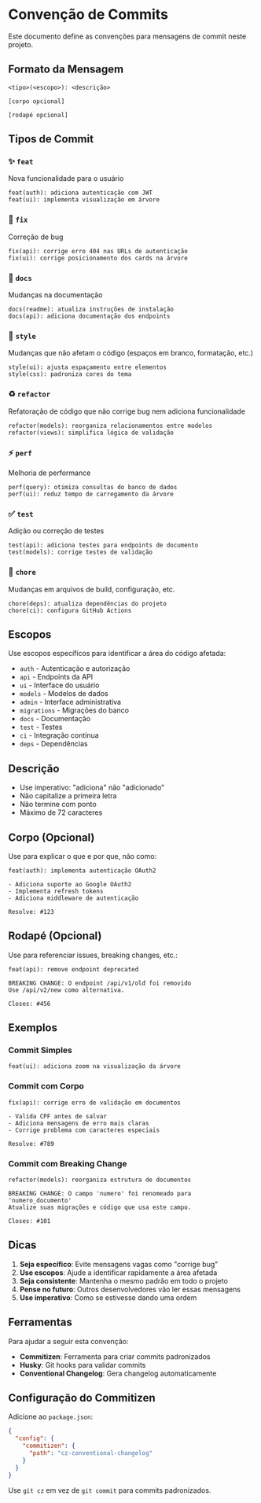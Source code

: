 # Convenção de Commits

Este documento define as convenções para mensagens de commit neste projeto.

## Formato da Mensagem

```
<tipo>(<escopo>): <descrição>

[corpo opcional]

[rodapé opcional]
```

## Tipos de Commit

### ✨ `feat`
Nova funcionalidade para o usuário
```
feat(auth): adiciona autenticação com JWT
feat(ui): implementa visualização em árvore
```

### 🐛 `fix`
Correção de bug
```
fix(api): corrige erro 404 nas URLs de autenticação
fix(ui): corrige posicionamento dos cards na árvore
```

### 📝 `docs`
Mudanças na documentação
```
docs(readme): atualiza instruções de instalação
docs(api): adiciona documentação dos endpoints
```

### 🎨 `style`
Mudanças que não afetam o código (espaços em branco, formatação, etc.)
```
style(ui): ajusta espaçamento entre elementos
style(css): padroniza cores do tema
```

### ♻️ `refactor`
Refatoração de código que não corrige bug nem adiciona funcionalidade
```
refactor(models): reorganiza relacionamentos entre modelos
refactor(views): simplifica lógica de validação
```

### ⚡ `perf`
Melhoria de performance
```
perf(query): otimiza consultas do banco de dados
perf(ui): reduz tempo de carregamento da árvore
```

### ✅ `test`
Adição ou correção de testes
```
test(api): adiciona testes para endpoints de documento
test(models): corrige testes de validação
```

### 🔧 `chore`
Mudanças em arquivos de build, configuração, etc.
```
chore(deps): atualiza dependências do projeto
chore(ci): configura GitHub Actions
```

## Escopos

Use escopos específicos para identificar a área do código afetada:

- `auth` - Autenticação e autorização
- `api` - Endpoints da API
- `ui` - Interface do usuário
- `models` - Modelos de dados
- `admin` - Interface administrativa
- `migrations` - Migrações do banco
- `docs` - Documentação
- `test` - Testes
- `ci` - Integração contínua
- `deps` - Dependências

## Descrição

- Use imperativo: "adiciona" não "adicionado"
- Não capitalize a primeira letra
- Não termine com ponto
- Máximo de 72 caracteres

## Corpo (Opcional)

Use para explicar o que e por que, não como:
```
feat(auth): implementa autenticação OAuth2

- Adiciona suporte ao Google OAuth2
- Implementa refresh tokens
- Adiciona middleware de autenticação

Resolve: #123
```

## Rodapé (Opcional)

Use para referenciar issues, breaking changes, etc.:
```
feat(api): remove endpoint deprecated

BREAKING CHANGE: O endpoint /api/v1/old foi removido
Use /api/v2/new como alternativa.

Closes: #456
```

## Exemplos

### Commit Simples
```
feat(ui): adiciona zoom na visualização da árvore
```

### Commit com Corpo
```
fix(api): corrige erro de validação em documentos

- Valida CPF antes de salvar
- Adiciona mensagens de erro mais claras
- Corrige problema com caracteres especiais

Resolve: #789
```

### Commit com Breaking Change
```
refactor(models): reorganiza estrutura de documentos

BREAKING CHANGE: O campo 'numero' foi renomeado para 'numero_documento'
Atualize suas migrações e código que usa este campo.

Closes: #101
```

## Dicas

1. **Seja específico**: Evite mensagens vagas como "corrige bug"
2. **Use escopos**: Ajude a identificar rapidamente a área afetada
3. **Seja consistente**: Mantenha o mesmo padrão em todo o projeto
4. **Pense no futuro**: Outros desenvolvedores vão ler essas mensagens
5. **Use imperativo**: Como se estivesse dando uma ordem

## Ferramentas

Para ajudar a seguir esta convenção:

- **Commitizen**: Ferramenta para criar commits padronizados
- **Husky**: Git hooks para validar commits
- **Conventional Changelog**: Gera changelog automaticamente

## Configuração do Commitizen

Adicione ao `package.json`:
```json
{
  "config": {
    "commitizen": {
      "path": "cz-conventional-changelog"
    }
  }
}
```

Use `git cz` em vez de `git commit` para commits padronizados. 